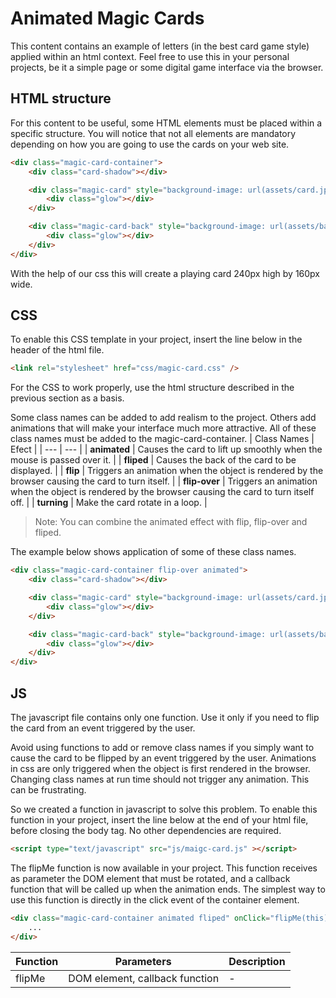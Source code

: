 # Animated Magic Cards
This content contains an example of letters (in the best card game style) applied within an html context.
Feel free to use this in your personal projects, be it a simple page or some digital game interface via the browser.

## HTML structure
For this content to be useful, some HTML elements must be placed within a specific structure. You will notice that not all elements are mandatory depending on how you are going to use the cards on your web site.
```html
<div class="magic-card-container">
    <div class="card-shadow"></div>

    <div class="magic-card" style="background-image: url(assets/card.jpg);">
        <div class="glow"></div>
    </div>

    <div class="magic-card-back" style="background-image: url(assets/back.jpg);">
        <div class="glow"></div>
    </div> 
</div>
```
With the help of our css this will create a playing card 240px high by 160px wide.

## CSS
To enable this CSS template in your project, insert the line below in the header of the html file.
```html
<link rel="stylesheet" href="css/magic-card.css" />
```

For the CSS to work properly, use the html structure described in the previous section as a basis.

Some class names can be added to add realism to the project. Others add animations that will make your interface much more attractive.
All of these class names must be added to the magic-card-container.
| Class Names | Efect |
| --- | --- |
| **animated** | Causes the card to lift up smoothly when the mouse is passed over it. |
| **fliped** | Causes the back of the card to be displayed. |
| **flip** | Triggers an animation when the object is rendered by the browser causing the card to turn itself. |
| **flip-over** | Triggers an animation when the object is rendered by the browser causing the card to turn itself off. |
| **turning** | Make the card rotate in a loop. |

> Note: You can combine the animated effect with flip, flip-over and fliped.

The example below shows application of some of these class names.
```html
<div class="magic-card-container flip-over animated">
    <div class="card-shadow"></div>

    <div class="magic-card" style="background-image: url(assets/card.jpg);">
        <div class="glow"></div>
    </div>

    <div class="magic-card-back" style="background-image: url(assets/back.jpg);">
        <div class="glow"></div>
    </div> 
</div>
```

## JS
The javascript file contains only one function. Use it only if you need to flip the card from an event triggered by the user.

Avoid using functions to add or remove class names if you simply want to cause the card to be flipped by an event triggered by the user. Animations in css are only triggered when the object is first rendered in the browser. Changing class names at run time should not trigger any animation. This can be frustrating.

So we created a function in javascript to solve this problem. To enable this function in your project, insert the line below at the end of your html file, before closing the body tag. No other dependencies are required.
```html
<script type="text/javascript" src="js/maigc-card.js" ></script>
```
The flipMe function is now available in your project. This function receives as parameter the DOM element that must be rotated, and a callback function that will be called up when the animation ends. The simplest way to use this function is directly in the click event of the container element.
```html
<div class="magic-card-container animated fliped" onClick="flipMe(this);">
    ...
</div>
```
| Function | Parameters | Description |
| --- | --- | --- |
| flipMe | DOM element, callback function | - |
